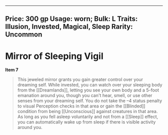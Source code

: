 
---
Price: 300 gp
Usage: worn;
Bulk: L
Traits: Illusion, Invested, Magical, Sleep
Rarity: Uncommon
---

# Mirror of Sleeping Vigil

**Item 7**

> This jeweled mirror grants you gain greater control over your dreaming self. While invested, you can watch over your sleeping body from the [[Dreamlands]], letting you see your own body and a 5-foot emanation around you, though you can't hear, smell, or use other senses from your dreaming self. You do not take the –4 status penalty to visual Perception checks in that area or gain the [[Blinded]] condition from being [[Unconscious]] against creatures in that area. As long as you fell asleep voluntarily and not from a [[Sleep]] effect, you can automatically wake up from sleep if there is visible activity around you.
